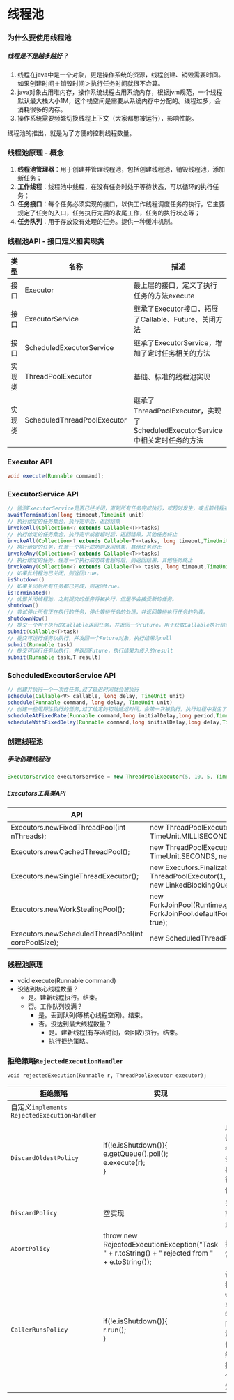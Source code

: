 # 线程池



### 为什么要使用线程池

##### 线程是不是越多越好？

1. 线程在java中是一个对象，更是操作系统的资源，线程创建、销毁需要时间。如果创建时间＋销毁时间＞执行任务时间就很不合算。
2. java对象占用堆内存，操作系统线程占用系统内存，根据jvm规范，一个线程默认最大栈大小1M，这个栈空间是需要从系统内存中分配的。线程过多，会消耗很多的内存。
3. 操作系统需要频繁切换线程上下文（大家都想被运行），影响性能。



线程池的推出，就是为了方便的控制线程数量。



### 线程池原理 - 概念

1. **线程池管理器**：用于创建并管理线程池，包括创建线程池，销毁线程池，添加新任务；
2. **工作线程**：线程池中线程，在没有任务时处于等待状态，可以循环的执行任务；
3. **任务接口**：每个任务必须实现的接口，以供工作线程调度任务的执行，它主要规定了任务的入口，任务执行完后的收尾工作，任务的执行状态等；
4. **任务队列**：用于存放没有处理的任务。提供一种缓冲机制。



### 线程池API - 接口定义和实现类

| 类型   | 名称                        | 描述                                                         |
| ------ | --------------------------- | ------------------------------------------------------------ |
| 接口   | Executor                    | 最上层的接口，定义了执行任务的方法execute                    |
| 接口   | ExecutorService             | 继承了Executor接口，拓展了Callable、Future、关闭方法         |
| 接口   | ScheduledExecutorService    | 继承了ExecutorService，增加了定时任务相关的方法              |
| 实现类 | ThreadPoolExecutor          | 基础、标准的线程池实现                                       |
| 实现类 | ScheduledThreadPoolExecutor | 继承了ThreadPoolExecutor，实现了ScheduledExecutorService中相关定时任务的方法 |



### Executor API

```java
void execute(Runnable command);
```



### ExecutorService API

```java
// 监测ExecutorService是否已经关闭，直到所有任务完成执行，或超时发生，或当前线程被中断
awaitTermination(long timeout,TimeUnit unit)
// 执行给定的任务集合，执行完毕后，返回结果
invokeAll(Collection<? extends Callable<T>>tasks)
// 执行给定的任务集合，执行完毕或者超时后，返回结果，其他任务终止
invokeAll(Collection<? extends Callable<T>>tasks, long timeout,TimeUnit unit) 
// 执行给定的任务，任意一个执行成功则返回结果，其他任务终止
invokeAny(Collection<? extends Callable<T>>tasks)
// 执行给定的任务，任意一个执行成功或者超时后，则返回结果，其他任务终止
invokeAny(Collection<? extends Callable<T>> tasks, long timeout,TimeUnit unit) 
// 如果此线程池已关闭，则返回true。
isShutdown()
// 如果关闭后所有任务都已完成，则返回true。
isTerminated()
// 优雅关闭线程池，之前提交的任务将被执行，但是不会接受新的任务。
shutdown()
// 尝试停止所有正在执行的任务，停止等待任务的处理，并返回等待执行任务的列表。
shutdownNow()
// 提交一个用于执行的Callable返回任务，并返回一个Future，用于获取Callable执行结果
submit(Callable<T>task)
// 提交可运行任务以执行，并发回一个Future对象，执行结果为null
submit(Runnable task)
// 提交可运行任务以执行，并返回Future，执行结果为传入的result
submit(Runnable task,T result)
```



### ScheduledExecutorService API

```java
// 创建并执行一个一次性任务,过了延迟时间就会被执行
schedule(Callable<V> callable, long delay, TimeUnit unit)
schedule(Runnable command, long delay, TimeUnit unit)
// 创建一些周期性执行的任务,过了给定的初始延迟时间，会第一次被执行，执行过程中发生了异常，那么任务就停止。
scheduleAtFixedRate(Runnable command,long initialDelay,long period,TimeUnit unit)
scheduleWithFixedDelay(Runnable command,long initialDelay,long delay,TimeUnit unit)
```



### 创建线程池

##### 手动创建线程池

```java
ExecutorService executorService = new ThreadPoolExecutor(5, 10, 5, TimeUnit.SECONDS, new LinkedBlockingQueue<>());
```



##### Executors工具类API

| API                                                 | 实现                                                         |
| --------------------------------------------------- | ------------------------------------------------------------ |
| Executors.newFixedThreadPool(int nThreads);         | new ThreadPoolExecutor(nThreads, nThreads, 0L, TimeUnit.MILLISECONDS, new LinkedBlockingQueue<Runnable>()); |
| Executors.newCachedThreadPool();                    | new ThreadPoolExecutor(0, Integer.MAX_VALUE, 60L, TimeUnit.SECONDS, new SynchronousQueue<Runnable>()); |
| Executors.newSingleThreadExecutor();                | new Executors.FinalizableDelegatedExecutorService(new ThreadPoolExecutor(1, 1, 0L, TimeUnit.MILLISECONDS, new LinkedBlockingQueue<Runnable>())); |
| Executors.newWorkStealingPool();                    | new ForkJoinPool(Runtime.getRuntime().availableProcessors(), ForkJoinPool.defaultForkJoinWorkerThreadFactory, null, true); |
| Executors.newScheduledThreadPool(int corePoolSize); | new ScheduledThreadPoolExecutor(corePoolSize);               |



### 线程池原理

- void execute(Runnable command)
- 没达到核心线程数量？
  - 是。建新线程执行。结束。
  - 否。工作队列没满？
    - 是。丢到队列(等核心线程空闲)。结束。
    - 否。没达到最大线程数量？
      - 是。建新线程(有存活时间，会回收)执行。结束。
      - 执行拒绝策略。

### 拒绝策略`RejectedExecutionHandler`

`void rejectedExecution(Runnable r, ThreadPoolExecutor executor);`

| 拒绝策略                                    | 实现                                                         | 说明                                                         |
| ------------------------------------------- | ------------------------------------------------------------ | ------------------------------------------------------------ |
| 自定义`implements RejectedExecutionHandler` |                                                              |                                                              |
| `DiscardOldestPolicy`                       | if(!e.isShutdown()){<br />e.getQueue().poll();<br />e.execute(r);<br />} | 此策略丢弃最老的任务，并再次执行当前任务。                   |
| `DiscardPolicy`                             | 空实现                                                       | 丢掉当前的任务。                                             |
| `AbortPolicy`                               | throw new RejectedExecutionException("Task " + r.toString() + " rejected from " + e.toString()); | 抛异常。                                                     |
| `CallerRunsPolicy`                          | if(!e.isShutdown()){<br />r.run();<br />}                    | 让当前执行execute或submit向线程池提交任务的线程来执行这个任务。 |

